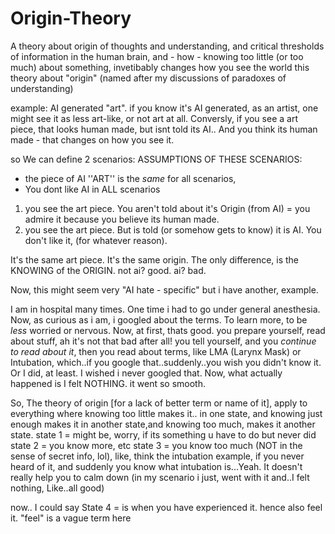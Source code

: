 # Origin-Theory
A theory about origin of thoughts and understanding, and critical thresholds of information in the human brain, and - how - knowing too little (or too much) about something, invetibably changes how you see the world
this theory about "origin" (named after my discussions of paradoxes of understanding) 

example:
AI generated "art".
if you know it's AI generated, as an artist, one might see it as less art-like, or not art at all.
Conversly, if you see a art piece, that looks human made, but isnt told its AI.. And you think its human made - that changes on how you see it.

so We can define 2 scenarios:
ASSUMPTIONS OF THESE SCENARIOS:
- the piece of AI ''ART'' is the *same* for all scenarios, 
- You dont like AI in ALL scenarios

1. you see the art piece. You aren't told about it's Origin (from AI) = you admire it because you believe its human made.
2. you see the art piece. But is told (or somehow gets to know) it is AI. You don't like it, (for whatever reason).

It's the same art piece.
It's the same origin.
The only difference, is the KNOWING of the ORIGIN.
not ai? good.
ai? bad.

Now, this might seem very "AI hate - specific" but i have another, example.

I am in hospital many times.
One time i had to go under general anesthesia. Now, as curious as i am, i googled about the terms. To learn more, to be *less* worried or nervous. Now, at first, thats good. you prepare yourself, read about stuff, ah it's not that bad after all! you tell yourself, and you *continue to read about it*, then you read about terms, like LMA (Larynx Mask) or Intubation, which..if you google that..suddenly..you wish you didn't know it. Or I did, at least. I wished i never googled that. Now, what actually happened is I felt NOTHING. it went so smooth.

So, The theory of origin [for a lack of better term or name of it], apply to everything where knowing too little makes it.. in one state, and knowing just enough makes it in another state,and knowing too much, makes it another state.
state 1 = might be, worry, if its something u have to do but never did
state 2 = you know more, etc
state 3 = you know too much (NOT in the sense of secret info, lol), like, think the intubation example, if you never heard of it, and suddenly you know what intubation is...Yeah. It doesn't really help you to calm down (in my scenario i just, went with it and..I felt nothing, Like..all good)

now.. I could say
State 4 = is when you have experienced it. hence also feel it. "feel" is a vague term here 
